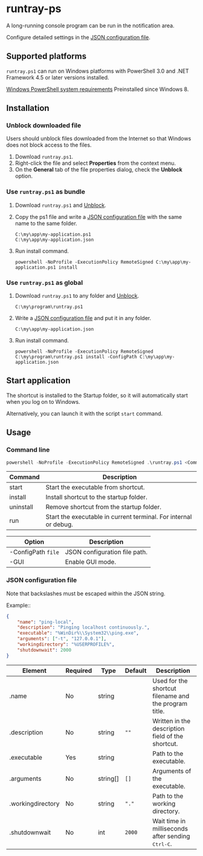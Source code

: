 # runtray-ps

A long-running console program can be run in the notification area.

Configure detailed settings in the [JSON configuration file](#json-configuration-file).

## Supported platforms

`runtray.ps1` can run on Windows platforms with PowerShell 3.0 and .NET Framework 4.5 or later versions installed.

[Windows PowerShell system requirements](https://learn.microsoft.com/powershell/scripting/windows-powershell/install/windows-powershell-system-requirements)
Preinstalled since Windows 8.

## Installation

### Unblock downloaded file

Users should unblock files downloaded from the Internet so that Windows does not block access to the files.

1. Download `runtray.ps1`.
2. Right-click the file and select **Properties** from the context menu.
3. On the **General** tab of the file properties dialog, check the **Unblock** option.

### Use `runtray.ps1` as bundle

1. Download `runtray.ps1` and [Unblock](unblock-downloaded-file).
2. Copy the ps1 file and write a [JSON configuration file](#json-configuration-file) with the same name to the same folder.

       C:\my\app\my-application.ps1
       C:\my\app\my-application.json

3. Run install command.

       powershell -NoProfile -ExecutionPolicy RemoteSigned C:\my\app\my-application.ps1 install

### Use `runtray.ps1` as global

1. Download `runtray.ps1` to any folder and [Unblock](unblock-downloaded-file).

       C:\my\program\runtray.ps1

2. Write a [JSON configuration file](#json-configuration-file) and put it in any folder.

       C:\my\app\my-application.json

3. Run install command.

       powershell -NoProfile -ExecutionPolicy RemoteSigned C:\my\program\runtray.ps1 install -ConfigPath C:\my\app\my-application.json

## Start application

The shortcut is installed to the Startup folder, so it will automatically start when you log on to Windows.

Alternatively, you can launch it with the script `start` command.

## Usage

### Command line

```powershell
powershell -NoProfile -ExecutionPolicy RemoteSigned .\runtray.ps1 <Command> [Option ...]
```

| Command   | Description
| -------   | -----------
| start     | Start the executable from shortcut.
| install   | Install shortcut to the startup folder.
| uninstall | Remove shortcut from the startup folder.
| run       | Start the executable in current terminal. For internal or debug.

| Option             | Description
| ------             | -----------
| -ConfigPath `file` | JSON configuration file path.
| -GUI               | Enable GUI mode.

### JSON configuration file

Note that backslashes must be escaped within the JSON string.

Example::
```json
{
    "name": "ping-local",
    "description": "Pinging localhost continuously.",
    "executable": "%WinDir%\\System32\\ping.exe",
    "arguments": ["-t", "127.0.0.1"],
    "workingdirectory": "%USERPROFILE%",
    "shutdownwait": 2000
}
```

| Element           | Required | Type     | Default | Description
| -------           | -------- | ----     | ------- | -----------
| .name             | No       | string   |         | Used for the shortcut filename and the program title.
| .description      | No       | string   | `""`    | Written in the description field of the shortcut.
| .executable       | Yes      | string   |         | Path to the executable.
| .arguments        | No       | string[] | `[]`    | Arguments of the executable.
| .workingdirectory | No       | string   | `"."`   | Path to the working directory.
| .shutdownwait     | No       | int      | `2000`  | Wait time in milliseconds after sending <kbd>Ctrl-C</kbd>.
